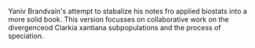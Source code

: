 Yaniv Brandvain's attempt to stabalize his notes fro applied biostats into a more solid book. 
This version focusses on collaborative work on the divergenceod Clarkia xantiana subpopulations and the process of speciation.
